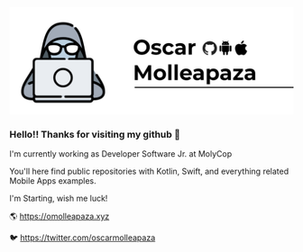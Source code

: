 ![Oscar Molleapaza](images/profile.png)

### Hello!! Thanks for visiting my github :blue_heart:

I'm currently working as Developer Software Jr. at MolyCop

You'll here find public repositories with Kotlin, Swift, and everything related Mobile Apps examples.

I'm Starting, wish me luck! 

:earth_americas: https://omolleapaza.xyz

:bird: https://twitter.com/oscarmolleapaza


